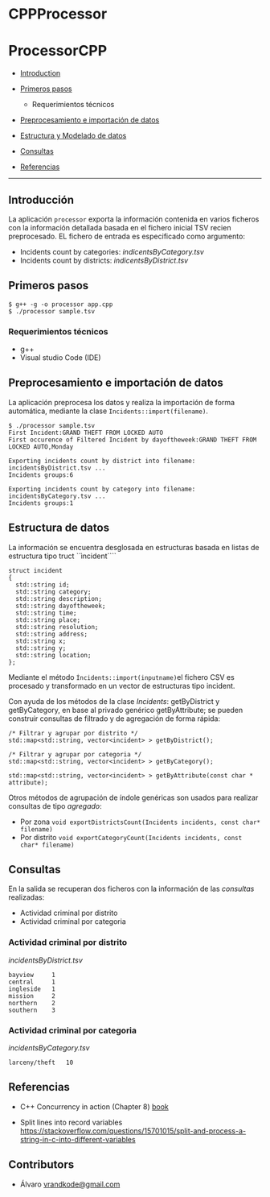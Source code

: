 # CPPProcessor


# ProcessorCPP

* [Introduction](#Introduction)

* [Primeros pasos](#primeros-pasos)
  * Requerimientos técnicos

* [Preprocesamiento e importación de datos](#preprocesamiento-e-importación-de-datos)

* [Estructura y Modelado de datos](#estructura-de-datos)

* [Consultas](#consultas)

* [Referencias](#referencias)

---

## Introducción

La aplicación ```processor``` exporta la información contenida en varios ficheros con la información detallada basada en el fichero inicial TSV recien preprocesado. EL fichero de entrada es especificado como argumento:

* Incidents count by categories: _indicentsByCategory.tsv_
* Incidents count by districts:  _indicentsByDistrict.tsv_

## Primeros pasos

```
$ g++ -g -o processor app.cpp
$ ./processor sample.tsv
```

### Requerimientos técnicos

* g++
* Visual studio Code (IDE)

## Preprocesamiento e importación de datos

La aplicación preprocesa los datos y realiza la importación de forma automática, mediante la clase ```Incidents::import(filename)```.

```
$ ./processor sample.tsv
First Incident:GRAND THEFT FROM LOCKED AUTO
First occurence of Filtered Incident by dayoftheweek:GRAND THEFT FROM LOCKED AUTO,Monday

Exporting incidents count by district into filename: incidentsByDistrict.tsv ...
Incidents groups:6

Exporting incidents count by category into filename: incidentsByCategory.tsv ...
Incidents groups:1
```
## Estructura de datos

La información se encuentra desglosada en estructuras basada en listas de estructura tipo truct ``ìncident````

```
struct incident
{
  std::string id;
  std::string category;
  std::string description;
  std::string dayoftheweek;
  std::string time;
  std::string place;
  std::string resolution;
  std::string address;
  std::string x;
  std::string y;
  std::string location;
};
```
Mediante el método ```Íncidents::import(inputname)```el fichero CSV es procesado y transformado en un vector de estructuras tipo incident.

Con ayuda de los métodos de la clase *Incidents*: getByDistrict y getByCategory, en base al privado genérico getByAttribute; se pueden construir consultas de filtrado y de agregación de forma rápida:

```
/* Filtrar y agrupar por distrito */
std::map<std::string, vector<incident> > getByDistrict();
```
```
/* Filtrar y agrupar por categoria */
std::map<std::string, vector<incident> > getByCategory();
```

```    
std::map<std::string, vector<incident> > getByAttribute(const char * attribute);
```

Otros métodos de agrupación de índole genéricas son usados para realizar consultas de tipo *agregado*:

* Por zona ```void exportDistrictsCount(Incidents incidents, const char* filename)```
* Por distrito ```void exportCategoryCount(Incidents incidents, const char* filename)```


## Consultas

En la salida se recuperan dos ficheros con la información de las *consultas* realizadas:

 * Actividad criminal por distrito
 * Actividad criminal por categoria

### Actividad criminal por distrito

_incidentsByDistrict.tsv_
```
bayview	    1
central	    1
ingleside	1
mission	    2
northern	2
southern	3
```

### Actividad criminal por categoria

_incidentsByCategory.tsv_
```
larceny/theft	10
```


## Referencias
* C++ Concurrency in action (Chapter 8) [book](http://www.bogotobogo.com/cplusplus/files/CplusplusConcurrencyInAction_PracticalMultithreading.pdf)

* Split lines into record variables 
https://stackoverflow.com/questions/15701015/split-and-process-a-string-in-c-into-different-variables


## Contributors
* Álvaro vrandkode@gmail.com